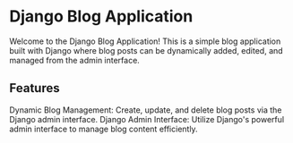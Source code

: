 # Django Blog Application
Welcome to the Django Blog Application! This is a simple blog application built with Django where blog posts can be dynamically added, edited, and managed from the admin interface.

## Features
Dynamic Blog Management: Create, update, and delete blog posts via the Django admin interface.
Django Admin Interface: Utilize Django's powerful admin interface to manage blog content efficiently.
